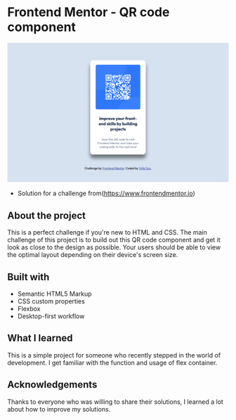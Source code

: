 # Frontend Mentor - QR code component
![# Frontend Mentor - QR code component](./images/project-review.png)

- Solution for a challenge from(https://www.frontendmentor.io)

## About the project

This is a perfect challenge if you're new to HTML and CSS. The main challenge of this project is to build out this QR code component and get it look as close to the design as possible. Your users should be able to view the optimal layout depending on their device's screen size.

## Built with

- Semantic HTML5 Markup
- CSS custom properties
- Flexbox
- Desktop-first workflow

## What I learned

This is a simple project for someone who recently stepped in the world of development. I get familiar with the function and usage of flex container.


## Acknowledgements

Thanks to everyone who was willing to share their solutions, I learned a lot about how to improve my solutions.
